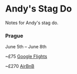 # Andy's Stag Do

Notes for Andy's stag do.

### Prague

June 5th – June 8th

~£75 [Google Flights](https://www.google.com/flights?hl=en#flt=/m/04jpl./m/05ywg.2020-06-05*/m/05ywg./m/04jpl.2020-06-08;c:GBP;e:1;sd:1;t:f)

~£270 [AirBnB](https://www.airbnb.co.uk/s/Prague--Czech-Republic/homes?refinement_paths%5B%5D=%2Fhomes&place_id=ChIJi3lwCZyTC0cRkEAWZg-vAAQ&source=mc_search_bar&search_type=section_navigation&screen_size=large&checkin=2020-06-05&checkout=2020-06-08&adults=8)
